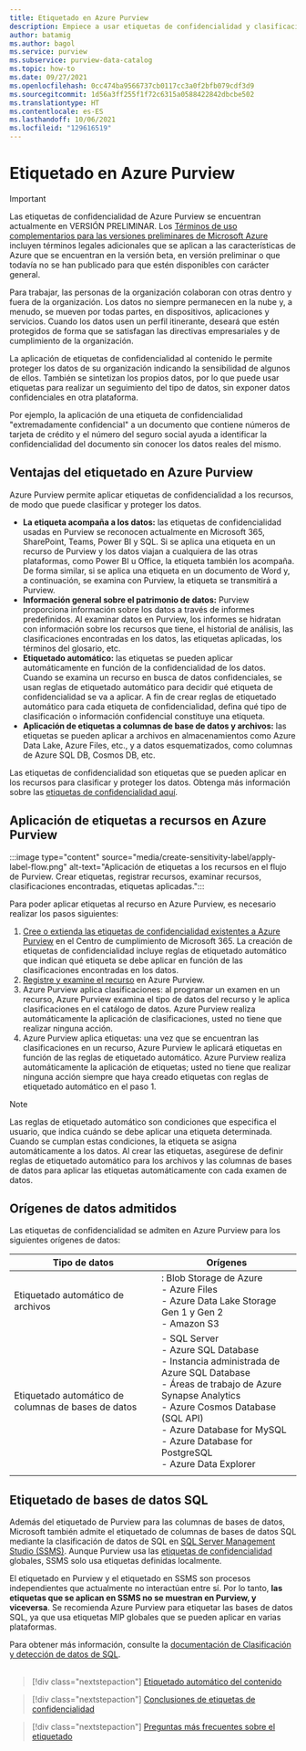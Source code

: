 ```yaml
---
title: Etiquetado en Azure Purview
description: Empiece a usar etiquetas de confidencialidad y clasificaciones para mejorar los recursos de Purview.
author: batamig
ms.author: bagol
ms.service: purview
ms.subservice: purview-data-catalog
ms.topic: how-to
ms.date: 09/27/2021
ms.openlocfilehash: 0cc474ba9566737cb0117cc3a0f2bfb079cdf3d9
ms.sourcegitcommit: 1d56a3ff255f1f72c6315a0588422842dbcbe502
ms.translationtype: HT
ms.contentlocale: es-ES
ms.lasthandoff: 10/06/2021
ms.locfileid: "129616519"
---
```

# <a name="labeling-in-azure-purview"></a>Etiquetado en Azure Purview

> [!IMPORTANT]
> Las etiquetas de confidencialidad de Azure Purview se encuentran actualmente en VERSIÓN PRELIMINAR. Los [Términos de uso complementarios para las versiones preliminares de Microsoft Azure](https://azure.microsoft.com/support/legal/preview-supplemental-terms/) incluyen términos legales adicionales que se aplican a las características de Azure que se encuentran en la versión beta, en versión preliminar o que todavía no se han publicado para que estén disponibles con carácter general.
>

Para trabajar, las personas de la organización colaboran con otras dentro y fuera de la organización. Los datos no siempre permanecen en la nube y, a menudo, se mueven por todas partes, en dispositivos, aplicaciones y servicios. Cuando los datos usen un perfil itinerante, deseará que estén protegidos de forma que se satisfagan las directivas empresariales y de cumplimiento de la organización.</br>

La aplicación de etiquetas de confidencialidad al contenido le permite proteger los datos de su organización indicando la sensibilidad de algunos de ellos. También se sintetizan los propios datos, por lo que puede usar etiquetas para realizar un seguimiento del tipo de datos, sin exponer datos confidenciales en otra plataforma.</br>

Por ejemplo, la aplicación de una etiqueta de confidencialidad "extremadamente confidencial" a un documento que contiene números de tarjeta de crédito y el número del seguro social ayuda a identificar la confidencialidad del documento sin conocer los datos reales del mismo.

## <a name="benefits-of-labeling-in-azure-purview"></a>Ventajas del etiquetado en Azure Purview

Azure Purview permite aplicar etiquetas de confidencialidad a los recursos, de modo que puede clasificar y proteger los datos.

* **La etiqueta acompaña a los datos:** las etiquetas de confidencialidad usadas en Purview se reconocen actualmente en Microsoft 365, SharePoint, Teams, Power BI y SQL. Si se aplica una etiqueta en un recurso de Purview y los datos viajan a cualquiera de las otras plataformas, como Power BI u Office, la etiqueta también los acompaña. De forma similar, si se aplica una etiqueta en un documento de Word y, a continuación, se examina con Purview, la etiqueta se transmitirá a Purview.
* **Información general sobre el patrimonio de datos:** Purview proporciona información sobre los datos a través de informes predefinidos. Al examinar datos en Purview, los informes se hidratan con información sobre los recursos que tiene, el historial de análisis, las clasificaciones encontradas en los datos, las etiquetas aplicadas, los términos del glosario, etc.
* **Etiquetado automático:** las etiquetas se pueden aplicar automáticamente en función de la confidencialidad de los datos. Cuando se examina un recurso en busca de datos confidenciales, se usan reglas de etiquetado automático para decidir qué etiqueta de confidencialidad se va a aplicar. A fin de crear reglas de etiquetado automático para cada etiqueta de confidencialidad, defina qué tipo de clasificación o información confidencial constituye una etiqueta.
* **Aplicación de etiquetas a columnas de base de datos y archivos:** las etiquetas se pueden aplicar a archivos en almacenamientos como Azure Data Lake, Azure Files, etc., y a datos esquematizados, como columnas de Azure SQL DB, Cosmos DB, etc.

Las etiquetas de confidencialidad son etiquetas que se pueden aplicar en los recursos para clasificar y proteger los datos. Obtenga más información sobre las [etiquetas de confidencialidad aquí](/microsoft-365/compliance/create-sensitivity-labels.md).

## <a name="how-to-apply-labels-to-assets-in-azure-purview"></a>Aplicación de etiquetas a recursos en Azure Purview

:::image type="content" source="media/create-sensitivity-label/apply-label-flow.png" alt-text="Aplicación de etiquetas a los recursos en el flujo de Purview. Crear etiquetas, registrar recursos, examinar recursos, clasificaciones encontradas, etiquetas aplicadas.":::

Para poder aplicar etiquetas al recurso en Azure Purview, es necesario realizar los pasos siguientes:

1. [Cree o extienda las etiquetas de confidencialidad existentes a Azure Purview](how-to-automatically-label-your-content.md) en el Centro de cumplimiento de Microsoft 365. La creación de etiquetas de confidencialidad incluye reglas de etiquetado automático que indican qué etiqueta se debe aplicar en función de las clasificaciones encontradas en los datos.
1. [Registre y examine el recurso](how-to-automatically-label-your-content.md#scan-your-data-to-apply-sensitivity-labels-automatically) en Azure Purview.
1. Azure Purview aplica clasificaciones: al programar un examen en un recurso, Azure Purview examina el tipo de datos del recurso y le aplica clasificaciones en el catálogo de datos. Azure Purview realiza automáticamente la aplicación de clasificaciones, usted no tiene que realizar ninguna acción.
1. Azure Purview aplica etiquetas: una vez que se encuentran las clasificaciones en un recurso, Azure Purview le aplicará etiquetas en función de las reglas de etiquetado automático. Azure Purview realiza automáticamente la aplicación de etiquetas; usted no tiene que realizar ninguna acción siempre que haya creado etiquetas con reglas de etiquetado automático en el paso 1.

> [!NOTE]
> Las reglas de etiquetado automático son condiciones que especifica el usuario, que indica cuándo se debe aplicar una etiqueta determinada. Cuando se cumplan estas condiciones, la etiqueta se asigna automáticamente a los datos. Al crear las etiquetas, asegúrese de definir reglas de etiquetado automático para los archivos y las columnas de bases de datos para aplicar las etiquetas automáticamente con cada examen de datos.
>

## <a name="supported-data-sources"></a>Orígenes de datos admitidos

Las etiquetas de confidencialidad se admiten en Azure Purview para los siguientes orígenes de datos:

|Tipo de datos  |Orígenes  |
|---------|---------|
|Etiquetado automático de archivos     |    : Blob Storage de Azure</br>- Azure Files</br>- Azure Data Lake Storage Gen 1 y Gen 2</br>- Amazon S3|
|Etiquetado automático de columnas de bases de datos     |  - SQL Server</br>- Azure SQL Database</br>- Instancia administrada de Azure SQL Database</br>- Áreas de trabajo de Azure Synapse Analytics</br>- Azure Cosmos Database (SQL API)</br> - Azure Database for MySQL</br> - Azure Database for PostgreSQL</br> - Azure Data Explorer</br>  |
| | |

## <a name="labeling-for-sql-databases"></a>Etiquetado de bases de datos SQL

Además del etiquetado de Purview para las columnas de bases de datos, Microsoft también admite el etiquetado de columnas de bases de datos SQL mediante la clasificación de datos de SQL en [SQL Server Management Studio (SSMS)](/sql/ssms/sql-server-management-studio-ssms). Aunque Purview usa las [etiquetas de confidencialidad](/microsoft-365/compliance/sensitivity-labels) globales, SSMS solo usa etiquetas definidas localmente.

El etiquetado en Purview y el etiquetado en SSMS son procesos independientes que actualmente no interactúan entre sí. Por lo tanto, **las etiquetas que se aplican en SSMS no se muestran en Purview, y viceversa**. Se recomienda Azure Purview para etiquetar las bases de datos SQL, ya que usa etiquetas MIP globales que se pueden aplicar en varias plataformas.

Para obtener más información, consulte la [documentación de Clasificación y detección de datos de SQL](/sql/relational-databases/security/sql-data-discovery-and-classification). </br></br>

> [!div class="nextstepaction"]
> [Etiquetado automático del contenido](./how-to-automatically-label-your-content.md)

> [!div class="nextstepaction"]
> [Conclusiones de etiquetas de confidencialidad](sensitivity-insights.md)

> [!div class="nextstepaction"]
> [Preguntas más frecuentes sobre el etiquetado](sensitivity-labels-frequently-asked-questions.yml)
